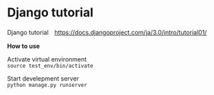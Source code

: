 # Django tutorial
Django tutorial　https://docs.djangoproject.com/ja/3.0/intro/tutorial01/

**How to use**

Activate virtual environment  
```source test_env/bin/activate```

Start develepment server  
```python manage.py runserver```
